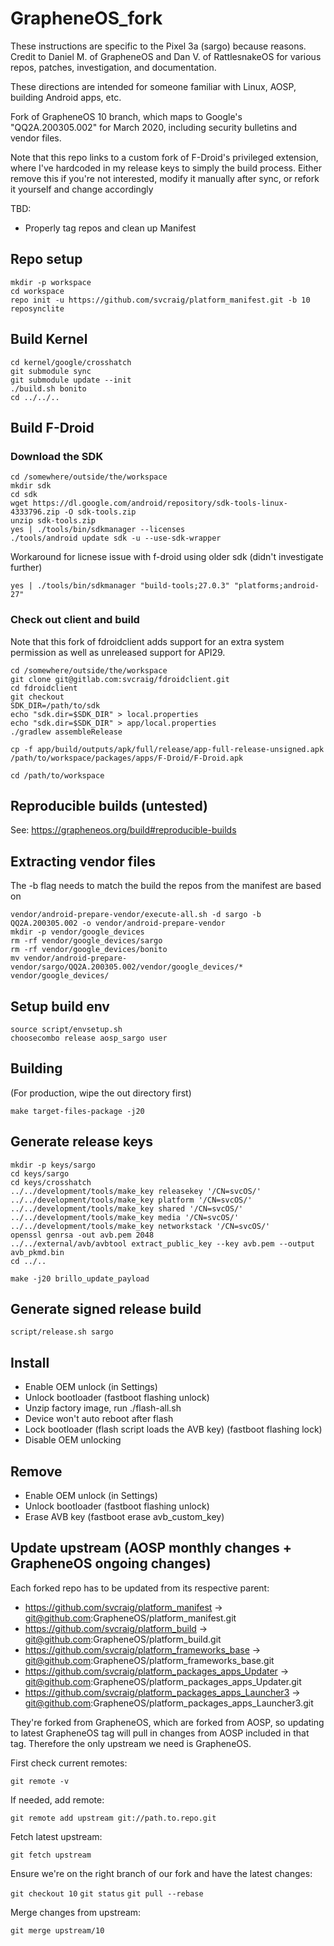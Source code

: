 # GrapheneOS_fork

These instructions are specific to the Pixel 3a (sargo) because reasons. Credit to Daniel M. of GrapheneOS and Dan V. of RattlesnakeOS for various repos, patches, investigation, and documentation.

These directions are intended for someone familiar with Linux, AOSP, building Android apps, etc.

Fork of GrapheneOS 10 branch, which maps to Google's "QQ2A.200305.002" for March 2020, including security bulletins and vendor files.

Note that this repo links to a custom fork of F-Droid's privileged extension, where I've hardcoded in my release keys to simply the build process. Either remove this if you're not interested, modify it manually after sync, or refork it yourself and change accordingly

TBD:
- Properly tag repos and clean up Manifest

## Repo setup

```
mkdir -p workspace
cd workspace
repo init -u https://github.com/svcraig/platform_manifest.git -b 10
reposynclite
```

## Build Kernel

```
cd kernel/google/crosshatch
git submodule sync
git submodule update --init
./build.sh bonito
cd ../../..
```

## Build F-Droid

### Download the SDK

```
cd /somewhere/outside/the/workspace
mkdir sdk
cd sdk
wget https://dl.google.com/android/repository/sdk-tools-linux-4333796.zip -O sdk-tools.zip
unzip sdk-tools.zip
yes | ./tools/bin/sdkmanager --licenses
./tools/android update sdk -u --use-sdk-wrapper
```

Workaround for licnese issue with f-droid using older sdk (didn't investigate further)

`yes | ./tools/bin/sdkmanager "build-tools;27.0.3" "platforms;android-27"`

### Check out client and build

Note that this fork of fdroidclient adds support for an extra system permission as well as unreleased support for API29.

```
cd /somewhere/outside/the/workspace
git clone git@gitlab.com:svcraig/fdroidclient.git
cd fdroidclient
git checkout
SDK_DIR=/path/to/sdk
echo "sdk.dir=$SDK_DIR" > local.properties
echo "sdk.dir=$SDK_DIR" > app/local.properties
./gradlew assembleRelease

cp -f app/build/outputs/apk/full/release/app-full-release-unsigned.apk /path/to/workspace/packages/apps/F-Droid/F-Droid.apk

cd /path/to/workspace
```

## Reproducible builds (untested)

See: https://grapheneos.org/build#reproducible-builds

## Extracting vendor files

The -b flag needs to match the build the repos from the manifest are based on

```
vendor/android-prepare-vendor/execute-all.sh -d sargo -b QQ2A.200305.002 -o vendor/android-prepare-vendor
mkdir -p vendor/google_devices
rm -rf vendor/google_devices/sargo
rm -rf vendor/google_devices/bonito
mv vendor/android-prepare-vendor/sargo/QQ2A.200305.002/vendor/google_devices/* vendor/google_devices/
```

## Setup build env

```
source script/envsetup.sh
choosecombo release aosp_sargo user
```

## Building

(For production, wipe the out directory first)

`make target-files-package -j20`

## Generate release keys

```
mkdir -p keys/sargo
cd keys/sargo
cd keys/crosshatch
../../development/tools/make_key releasekey '/CN=svcOS/'
../../development/tools/make_key platform '/CN=svcOS/'
../../development/tools/make_key shared '/CN=svcOS/'
../../development/tools/make_key media '/CN=svcOS/'
../../development/tools/make_key networkstack '/CN=svcOS/'
openssl genrsa -out avb.pem 2048
../../external/avb/avbtool extract_public_key --key avb.pem --output avb_pkmd.bin
cd ../..

make -j20 brillo_update_payload
```

## Generate signed release build

`script/release.sh sargo`

## Install

- Enable OEM unlock (in Settings)
- Unlock bootloader (fastboot flashing unlock)
- Unzip factory image, run ./flash-all.sh
- Device won't auto reboot after flash
- Lock bootloader (flash script loads the AVB key) (fastboot flashing lock)
- Disable OEM unlocking

## Remove

- Enable OEM unlock (in Settings)
- Unlock bootloader (fastboot flashing unlock)
- Erase AVB key (fastboot erase avb_custom_key)

## Update upstream (AOSP monthly changes + GrapheneOS ongoing changes)

Each forked repo has to be updated from its respective parent:

- https://github.com/svcraig/platform_manifest -> git@github.com:GrapheneOS/platform_manifest.git
- https://github.com/svcraig/platform_build -> git@github.com:GrapheneOS/platform_build.git
- https://github.com/svcraig/platform_frameworks_base -> git@github.com:GrapheneOS/platform_frameworks_base.git
- https://github.com/svcraig/platform_packages_apps_Updater -> git@github.com:GrapheneOS/platform_packages_apps_Updater.git
- https://github.com/svcraig/platform_packages_apps_Launcher3 -> git@github.com:GrapheneOS/platform_packages_apps_Launcher3.git

They're forked from GrapheneOS, which are forked from AOSP, so updating to latest GrapheneOS tag will pull in changes from AOSP included in that tag. Therefore the only upstream we need is GrapheneOS.

First check current remotes:

`git remote -v`

If needed, add remote:

`git remote add upstream git://path.to.repo.git`

Fetch latest upstream:

`git fetch upstream`

Ensure we're on the right branch of our fork and have the latest changes:

`git checkout 10`
`git status`
`git pull --rebase`

Merge changes from upstream:

`git merge upstream/10`
